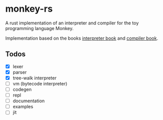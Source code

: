 # monkey-rs
A rust implementation of an interpreter and compiler for the toy programming language Monkey.

Implementation based on the books [interpreter book](https://interpreterbook.com/) and [compiler book](https://compilerbook.com/).

## Todos
- [x] lexer      
- [x] parser       
- [x] tree-walk interpreter       
- [ ] vm (bytecode interpreter)      
- [ ] codegen
- [ ] repl
- [ ] documentation
- [ ] examples
- [ ] jit
